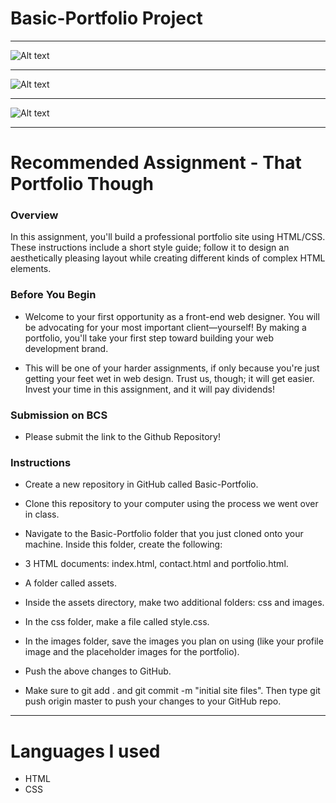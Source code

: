 # Basic-Portfolio Project

---

![Alt text]("./assets/css/images/Page1.png")

---

![Alt text]("./assets/css/images/page2.png")

---

![Alt text]("./assets/css/images/page3.png")

---


# Recommended Assignment - That Portfolio Though


### Overview

In this assignment, you'll build a professional portfolio site using HTML/CSS. These instructions include a short style guide; follow it to design an aesthetically pleasing layout while creating different kinds of complex HTML elements.


### Before You Begin


- Welcome to your first opportunity as a front-end web designer. You will be advocating for your most important client—yourself! By making a portfolio, you'll take your first step toward building your web development brand.

- This will be one of your harder assignments, if only because you're just getting your feet wet in web design. Trust us, though; it will get easier. Invest your time in this assignment, and it will pay dividends!



### Submission on BCS


- Please submit the link to the Github Repository!



### Instructions


- Create a new repository in GitHub called Basic-Portfolio.
- Clone this repository to your computer using the process we went over in class.
- Navigate to the Basic-Portfolio folder that you just cloned onto your machine. Inside this folder, create the following:



- 3 HTML documents: index.html, contact.html and portfolio.html.
- A folder called assets.
- Inside the assets directory, make two additional folders: css and images.


- In the css folder, make a file called style.css.
- In the images folder, save the images you plan on using (like your profile image and the placeholder images for the portfolio).



- Push the above changes to GitHub.



- Make sure to git add . and git commit -m "initial site files". Then type git push origin master to push your changes to your GitHub repo.


---

# Languages I used

* HTML
* CSS


